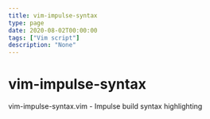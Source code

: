 ```yaml
---
title: vim-impulse-syntax
type: page
date: 2020-08-02T00:00:00
tags: ["Vim script"]
description: "None"
---
```


# vim-impulse-syntax

vim-impulse-syntax.vim - Impulse build syntax highlighting
